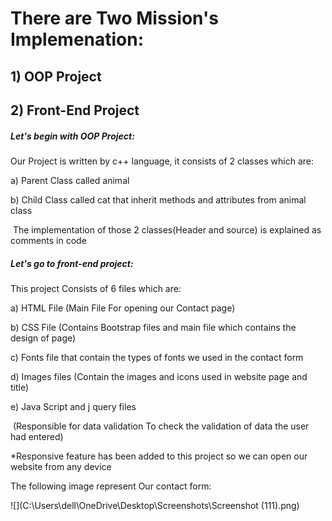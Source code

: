 # There are Two Mission's Implemenation:

## 1) OOP Project

## 2) Front-End Project

##### Let's begin with OOP Project:

Our Project is written by c++ language, it consists of 2 classes which are:

 a) Parent Class called animal 

  b) Child Class called cat that inherit methods and attributes from animal class

​      The implementation of those 2 classes(Header and source) is explained as comments in code

##### Let's go to front-end project:

This project Consists of 6 files which are:

a) HTML File (Main File For opening our Contact page)

b) CSS File (Contains Bootstrap files and main file which contains the design of page)

c) Fonts file that contain the types of fonts we used in the contact form

d) Images files (Contain the images and icons used in website page and title)

e) Java Script and j query files 

​    (Responsible for data validation To check the validation of data the user had entered)

*Responsive feature has been added to this project so we can open our website from any device

The following image represent Our contact form:

![](C:\Users\dell\OneDrive\Desktop\Screenshots\Screenshot (111).png)


